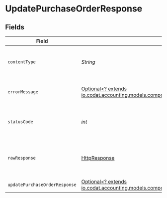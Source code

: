 # UpdatePurchaseOrderResponse


## Fields

| Field                                                                                                                                           | Type                                                                                                                                            | Required                                                                                                                                        | Description                                                                                                                                     |
| ----------------------------------------------------------------------------------------------------------------------------------------------- | ----------------------------------------------------------------------------------------------------------------------------------------------- | ----------------------------------------------------------------------------------------------------------------------------------------------- | ----------------------------------------------------------------------------------------------------------------------------------------------- |
| `contentType`                                                                                                                                   | *String*                                                                                                                                        | :heavy_check_mark:                                                                                                                              | HTTP response content type for this operation                                                                                                   |
| `errorMessage`                                                                                                                                  | [Optional<? extends io.codat.accounting.models.components.ErrorMessage>](../../models/components/ErrorMessage.md)                               | :heavy_minus_sign:                                                                                                                              | The request made is not valid.                                                                                                                  |
| `statusCode`                                                                                                                                    | *int*                                                                                                                                           | :heavy_check_mark:                                                                                                                              | HTTP response status code for this operation                                                                                                    |
| `rawResponse`                                                                                                                                   | [HttpResponse<InputStream>](https://docs.oracle.com/en/java/javase/11/docs/api/java.net.http/java/net/http/HttpResponse.html)                   | :heavy_check_mark:                                                                                                                              | Raw HTTP response; suitable for custom response parsing                                                                                         |
| `updatePurchaseOrderResponse`                                                                                                                   | [Optional<? extends io.codat.accounting.models.components.UpdatePurchaseOrderResponse>](../../models/components/UpdatePurchaseOrderResponse.md) | :heavy_minus_sign:                                                                                                                              | Success                                                                                                                                         |